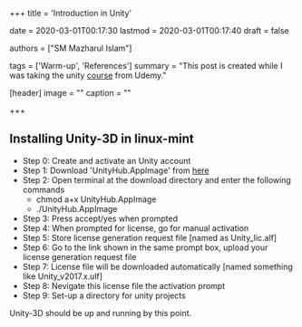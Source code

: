 +++
title = 'Introduction in Unity'

date = 2020-03-01T00:17:30
lastmod = 2020-03-01T00:17:40
draft = false

authors = ["SM Mazharul Islam"]

tags = ['Warm-up', 'References']
summary = "This post is created while I was taking the unity [course](https://www.udemy.com/the-ultimate-guide-to-game-development-with-unity/learn/lecture/8246470#overview) from Udemy."

[header]
image = ""
caption = ""

+++

## Installing Unity-3D in linux-mint

- Step 0: Create and activate an Unity account
- Step 1: Download 'UnityHub.AppImage' from [here](https://store.unity.com/download-nuo)
- Step 2: Open terminal at the download directory and enter the following commands
  - chmod a+x UnityHub.AppImage
  - ./UnityHub.AppImage
- Step 3: Press accept/yes when prompted
- Step 4: When prompted for license, go for manual activation
- Step 5: Store license generation request file \[named as Unity_lic.alf\]
- Step 6: Go to the link shown in the same prompt box, upload your license generation request file
- Step 7: License file will be downloaded automatically \[named something like Unity_v2017.x.ulf\]
- Step 8: Nevigate this license file the activation prompt
- Step 9: Set-up a directory for unity projects

Unity-3D should be up and running by this point.
